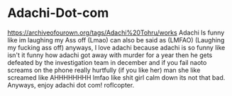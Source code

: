 # Adachi-Dot-com
https://archiveofourown.org/tags/Adachi%20Tohru/works
Adachi Is funny like im laughing my Ass off (Lmao) can also be said as (LMFAO) (Laughing my fucking ass off) anyways, I love adachi because adachi is so funny like isn't it funny how adachi got away with murder for a year then he gets defeated by the investigation team in december and if you fail naoto screams on the phone really hurtfully (if you like her) man she like screamed like AHHHHHHHH lmfao like shit girl calm down its not that bad.
Anyways, enjoy adachi dot com! roflcopter.
